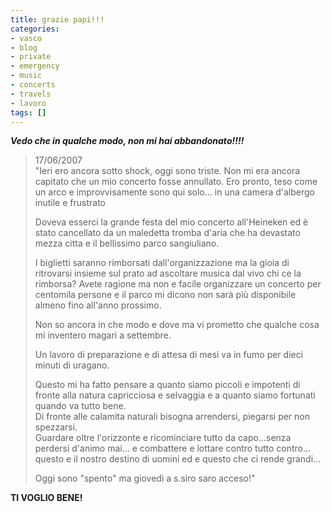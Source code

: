 ```yaml
---
title: grazie papi!!!
categories:
- vasco
- blog
- private
- emergency
- music
- concerts
- travels
- lavoro
tags: []
---
```

_**Vedo che in qualche modo, non mi hai abbandonato!!!!**_


> 17/06/2007  
"Ieri ero ancora sotto shock, oggi sono triste. Non mi era ancora capitato che
un mio concerto fosse annullato. Ero pronto, teso come un arco e
improvvisamente sono qui solo… in una camera d'albergo inutile e frustrato
>
> Doveva esserci la grande festa del mio concerto all'Heineken ed è stato
cancellato da un maledetta tromba d'aria che ha devastato mezza citta e il
bellissimo parco sangiuliano.
>
> I biglietti saranno rimborsati dall'organizzazione ma la gioia di ritrovarsi
insieme sul prato ad ascoltare musica dal vivo chi ce la rimborsa? Avete
ragione ma non e facile organizzare un concerto per centomila persone e il
parco mi dicono non sarà più disponibile almeno fino all'anno prossimo.
>
> Non so ancora in che modo e dove ma vi prometto che qualche cosa  
mi inventero magari a settembre.
>
> Un lavoro di preparazione e di attesa di mesi va in fumo per dieci minuti di
uragano.
>
> Questo mi ha fatto pensare a quanto siamo piccoli e impotenti di fronte alla
natura capricciosa e selvaggia e a quanto siamo fortunati quando va tutto
bene.  
Di fronte alle calamita naturali bisogna arrendersi, piegarsi per non
spezzarsi.  
Guardare oltre l'orizzonte e ricominciare tutto da capo…senza perdersi d'animo
mai… e combattere e lottare contro tutto contro… questo e il nostro destino di
uomini ed e questo che ci rende grandi…
>
> Oggi sono "spento" ma giovedì a s.siro saro acceso!"

  
**TI VOGLIO BENE!**


